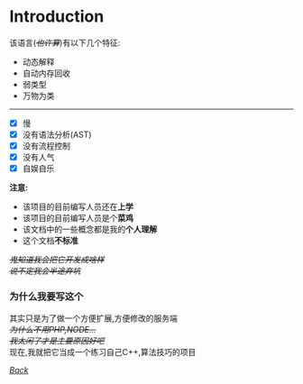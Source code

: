 ﻿# Introduction
该语言(*~~也许算~~*)有以下几个特征:
- 动态解释
- 自动内存回收
- 弱类型
- 万物为类
- ---------
- [x] 慢
- [x] 没有语法分析(AST)
- [x] 没有流程控制
- [x] 没有人气
- [x] 自娱自乐 

**注意:** 
- 该项目的目前编写人员还在**上学**
- 该项目的目前编写人员是个**菜鸡**
- 该文档中的一些概念都是我的**个人理解**
- 这个文档**不标准**

*~~鬼知道我会把它开发成啥样~~*  
*~~*说不定我会半途弃坑*~~*  

### 为什么我要写这个
其实只是为了做一个方便扩展,方便修改的服务端  
~~*为什么不用PHP,NODE...*~~  
~~*我太闲了才是主要原因好吧*~~   
现在,我就把它当成一个练习自己C++,算法技巧的项目

*[Back](README.md)*